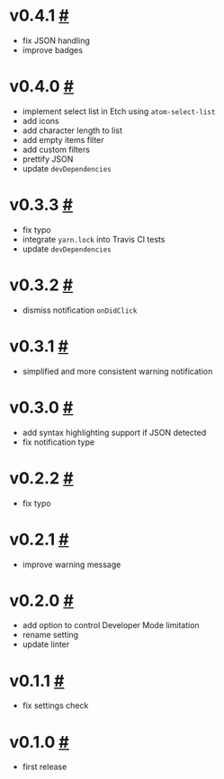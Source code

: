 # v0.4.1 [#](https://github.com/idleberg/atom-local-storage/releases/tag/v0.4.1)

- fix JSON handling
- improve badges

# v0.4.0 [#](https://github.com/idleberg/atom-local-storage/releases/tag/v0.4.0)

- implement select list in Etch using `atom-select-list`
- add icons
- add character length to list
- add empty items filter
- add custom filters
- prettify JSON
- update `devDependencies`

# v0.3.3 [#](https://github.com/idleberg/atom-local-storage/releases/tag/v0.3.3)

- fix typo
- integrate `yarn.lock` into Travis CI tests
- update `devDependencies`

# v0.3.2 [#](https://github.com/idleberg/atom-local-storage/releases/tag/v0.3.2)

- dismiss notification `onDidClick`

# v0.3.1 [#](https://github.com/idleberg/atom-local-storage/releases/tag/v0.3.1)

- simplified and more consistent warning notification

# v0.3.0 [#](https://github.com/idleberg/atom-local-storage/releases/tag/v0.3.0)

- add syntax highlighting support if JSON detected
- fix notification type

# v0.2.2 [#](https://github.com/idleberg/atom-local-storage/releases/tag/v0.2.2)

- fix typo

# v0.2.1 [#](https://github.com/idleberg/atom-local-storage/releases/tag/v0.2.1)

- improve warning message

# v0.2.0 [#](https://github.com/idleberg/atom-local-storage/releases/tag/v0.2.0)

- add option to control Developer Mode limitation
- rename setting
- update linter

# v0.1.1 [#](https://github.com/idleberg/atom-local-storage/releases/tag/v0.1.1)

- fix settings check

# v0.1.0 [#](https://github.com/idleberg/atom-local-storage/releases/tag/v0.1.0)

- first release

